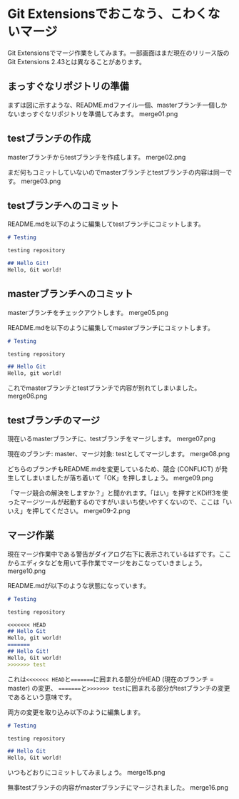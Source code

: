 # Git Extensionsでおこなう、こわくないマージ
Git Extensionsでマージ作業をしてみます。一部画面はまだ現在のリリース版のGit Extensions 2.43とは異なることがあります。

## まっすぐなリポジトリの準備
まずは図に示すような、README.mdファイル一個、masterブランチ一個しかないまっすぐなリポジトリを準備してみます。
merge01.png

## testブランチの作成
masterブランチからtestブランチを作成します。
merge02.png

まだ何もコミットしていないのでmasterブランチとtestブランチの内容は同一です。
merge03.png

## testブランチへのコミット
README.mdを以下のように編集してtestブランチにコミットします。

```markdown:README.md
# Testing

testing repository

## Hello Git!
Hello, Git world!
```

## masterブランチへのコミット
masterブランチをチェックアウトします。
merge05.png

README.mdを以下のように編集してmasterブランチにコミットします。

```markdown:README.md
# Testing

testing repository

## Hello Git
Hello, git world!
```

これでmasterブランチとtestブランチで内容が別れてしまいました。
merge06.png

## testブランチのマージ
現在いるmasterブランチに、testブランチをマージします。
merge07.png

現在のブランチ: master、マージ対象: testとしてマージします。
merge08.png

どちらのブランチもREADME.mdを変更しているため、競合 (CONFLICT) が発生してしまいましたが落ち着いて「OK」を押しましょう。
merge09.png

「マージ競合の解決をしますか？」と聞かれます。「はい」を押すとKDiff3を使ったマージツールが起動するのですがいまいち使いやすくないので、ここは「いいえ」を押してください。
merge09-2.png

## マージ作業
現在マージ作業中である警告がダイアログ右下に表示されているはずです。ここからエディタなどを用いて手作業でマージをおこなっていきましょう。
merge10.png

README.mdが以下のような状態になっています。

```markdown:README.md
# Testing

testing repository

<<<<<<< HEAD
## Hello Git
Hello, git world!
=======
## Hello Git!
Hello, Git world!
>>>>>>> test
```

これは``<<<<<<< HEAD``と``=======``に囲まれる部分がHEAD (現在のブランチ = master) の変更、
``=======``と``>>>>>>> test``に囲まれる部分がtestブランチの変更であるという意味です。

両方の変更を取り込み以下のように編集します。

```markdown:README.md
# Testing

testing repository

## Hello Git
Hello, Git world!
```

いつもどおりにコミットしてみましょう。
merge15.png

無事testブランチの内容がmasterブランチにマージされました。
merge16.png
